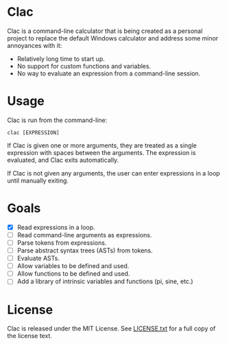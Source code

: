 # Clac
Clac is a command-line calculator that is being created as a personal project
to replace the default Windows calculator and address some minor annoyances
with it:
* Relatively long time to start up.
* No support for custom functions and variables.
* No way to evaluate an expression from a command-line session.

# Usage
Clac is run from the command-line:
```shell
clac [EXPRESSION]
```

If Clac is given one or more arguments, they are treated as a single expression
with spaces between the arguments. The expression is evaluated, and Clac exits
automatically.

If Clac is not given any arguments, the user can enter expressions in a loop
until manually exiting.

# Goals
* [x] Read expressions in a loop.
* [ ] Read command-line arguments as expressions.
* [ ] Parse tokens from expressions.
* [ ] Parse abstract syntax trees (ASTs) from tokens.
* [ ] Evaluate ASTs.
* [ ] Allow variables to be defined and used.
* [ ] Allow functions to be defined and used.
* [ ] Add a library of intrinsic variables and functions (pi, sine, etc.)

# License
Clac is released under the MIT License. See [LICENSE.txt](/LICENSE.txt) for a
full copy of the license text.
